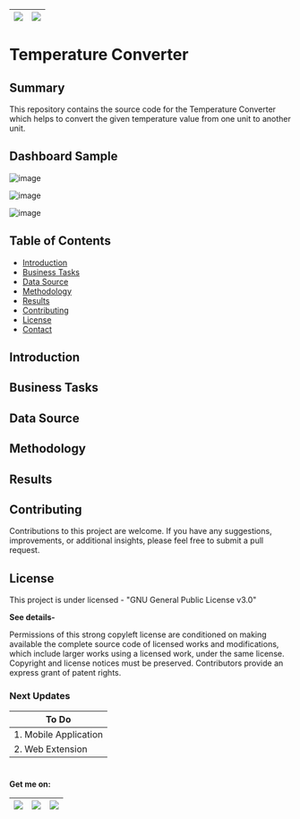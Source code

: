 |      ![](https://img.shields.io/badge/python-3.x-blue?logo=python&logoColor=yellow&labelColor=black)                    | ![](https://img.shields.io/badge/License-MIT-green?labelColor=black)
|-------------------------------------------------------------------------------------------------------------------------|--------------------------------|

# Temperature Converter

## Summary 

This repository contains the source code for the Temperature Converter which helps to convert the given temperature value from one unit to another unit. 

## Dashboard Sample

![image](https://github.com/Pramod2021-24IT/Temperature-Converter/assets/95674009/988cd039-c23b-4997-ae20-5c466ed9826d)

![image](https://github.com/Pramod2021-24IT/Temperature-Converter/assets/95674009/439978c1-bee9-491c-88fd-197d2b1e70ec)

![image](https://github.com/Pramod2021-24IT/Temperature-Converter/assets/95674009/f9009f98-0427-447b-af04-6ccae130dd4b)



## Table of Contents

* [Introduction](#introduction)
* [Business Tasks](#business-tasks)
* [Data Source](#data-source)
* [Methodology](#methodology)
* [Results](#results) 
* [Contributing](#contributing)
* [License](#license)
* [Contact](#contact)
  
## Introduction



## Business Tasks



## Data Source



## Methodology



## Results



## Contributing

Contributions to this project are welcome. If you have any suggestions, improvements, or additional insights, please feel free to submit a pull request.

## License
This project is under licensed - "GNU General Public License v3.0"

**See details-** 

Permissions of this strong copyleft license are conditioned on making available the complete source code of licensed works and modifications, which include larger works using a licensed work, under the same license. Copyright and license notices must be preserved. Contributors provide an express grant of patent rights.




### Next Updates 

| To Do                     |
|---------------------------|
| 1. Mobile Application     |
| 2. Web Extension          |

#

**Get me on:** <br>

| [![](https://img.shields.io/badge/LinkedIn-pramodmaurya9621-blue?logo=Linkedin&logoColor=blue&labelColor=black)](https://www.linkedin.com/in/pramodmaurya9621/) | [![](https://img.shields.io/badge/Gmail-pramod.maurya12321%40gmail.com-red?logo=Gmail&logoColor=Red&labelColor=black)](mailto:pramod.maurya12321@gmail.com) | [![](https://img.shields.io/badge/Telegram-PramodMaurya9621-blue?logo=Telegram&labelColor=black)](https://t.me/PramodMaurya9621) |
|--------------------------------------------|-------------------------------------------------|------------------------------------------|

